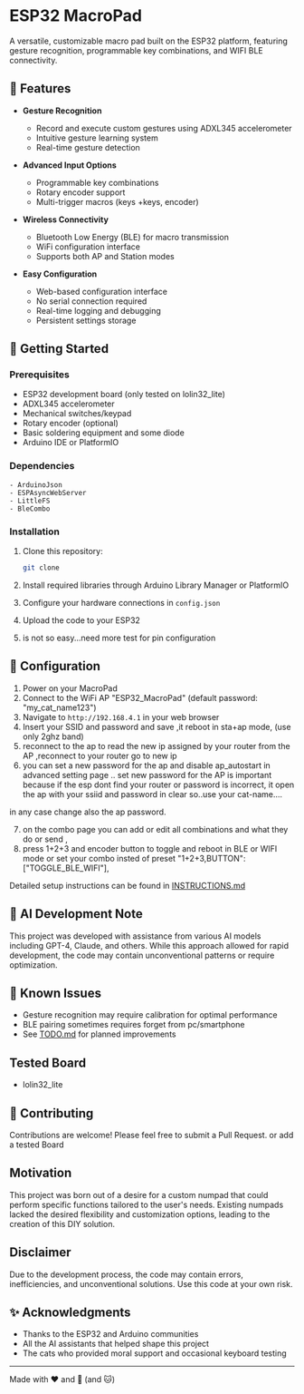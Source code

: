 # ESP32 MacroPad

A versatile, customizable macro pad built on the ESP32 platform, featuring gesture recognition, programmable key combinations, and WIFI BLE connectivity.

## 🌟 Features

- **Gesture Recognition**
  - Record and execute custom gestures using ADXL345 accelerometer
  - Intuitive gesture learning system
  - Real-time gesture detection

- **Advanced Input Options**
  - Programmable key combinations
  - Rotary encoder support
  - Multi-trigger macros (keys +keys, encoder)

- **Wireless Connectivity**
  - Bluetooth Low Energy (BLE) for macro transmission
  - WiFi configuration interface
  - Supports both AP and Station modes

- **Easy Configuration**
  - Web-based configuration interface
  - No serial connection required
  - Real-time logging and debugging
  - Persistent settings storage

## 🚀 Getting Started

### Prerequisites

- ESP32 development board (only tested on lolin32_lite)
- ADXL345 accelerometer
- Mechanical switches/keypad
- Rotary encoder (optional)
- Basic soldering equipment and some diode
- Arduino IDE or PlatformIO

### Dependencies

```
- ArduinoJson
- ESPAsyncWebServer
- LittleFS
- BleCombo
```

### Installation

1. Clone this repository:
   ```bash
   git clone 
   ```

2. Install required libraries through Arduino Library Manager or PlatformIO

3. Configure your hardware connections in `config.json`

4. Upload the code to your ESP32

5. is not so easy...need more test for pin configuration

## 📝 Configuration

1. Power on your MacroPad
2. Connect to the WiFi AP "ESP32_MacroPad" (default password: "my_cat_name123")
3. Navigate to `http://192.168.4.1` in your web browser
4. Insert your SSID and password and save ,it reboot in sta+ap mode, (use only 2ghz band) 
5. reconnect to the ap to read the new ip assigned by your router from the AP ,reconnect to your router go to new ip
6. you can set a new password for the ap and disable ap_autostart in advanced setting page .. set new password for the AP is important because if the esp dont find your router or password is incorrect, it open the ap with your ssiid and password in clear so..use your cat-name....

in any case change also the ap password.

7. on the combo page you can add or edit all combinations and what they do or send ,
8. press 1+2+3 and encoder button to toggle and reboot in BLE or WIFI mode or set your combo insted of preset 
 "1+2+3,BUTTON": ["TOGGLE_BLE_WIFI"],



Detailed setup instructions can be found in [INSTRUCTIONS.md](INSTRUCTIONS.md)

## 🤖 AI Development Note

This project was developed with assistance from various AI models including GPT-4, Claude, and others. While this approach allowed for rapid development, the code may contain unconventional patterns or require optimization.

## 🐛 Known Issues

- Gesture recognition may require calibration for optimal performance
- BLE pairing sometimes requires forget from pc/smartphone
- See [TODO.md](TODO.md) for planned improvements

## Tested Board

* lolin32_lite



## 🤝 Contributing

Contributions are welcome! Please feel free to submit a Pull Request. or add a tested Board


## Motivation

This project was born out of a desire for a custom numpad that could perform specific functions tailored to the user's needs. Existing numpads lacked the desired flexibility and customization options, leading to the creation of this DIY solution.

## Disclaimer

Due to the development process, the code may contain errors, inefficiencies, and unconventional solutions. Use this code at your own risk.

## ✨ Acknowledgments

- Thanks to the ESP32 and Arduino communities
- All the AI assistants that helped shape this project
- The cats who provided moral support and occasional keyboard testing


---
Made with ❤️ and 🤖 (and 🐱)